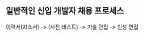 ## 일반적인 신입 개발자 채용 프로세스
이력서(자소서) -> (사전 테스트) -> 기술 면접 -> 인성 면접


<!--stackedit_data:
eyJoaXN0b3J5IjpbLTIzMDYwODQ0OCwxMjkzOTQxNDc2LC0yMD
g4NzQ2NjEyXX0=
-->